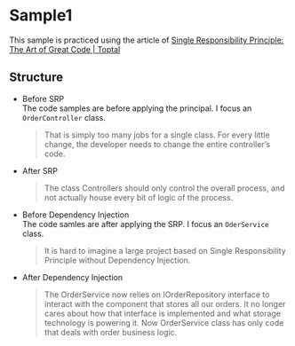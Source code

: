 # Sample1
This sample is practiced using the article of  [Single Responsibility Principle: The Art of Great Code | Toptal](https://www.toptal.com/software/single-responsibility-principle "Single Responsibility Principle: The Art of Great Code | Toptal")

## Structure
- Before SRP  
The code samples are before applying the principal. 
I focus an `OrderController` class.  
  > That is simply too many jobs for a single class. For every little change, the developer needs to change the entire controller’s code. 

- After SRP  
  > The class Controllers should only control the overall process, and not actually house every bit of logic of the process.  
  
- Before Dependency Injection  
The code samles are after applying the SRP. 
I focus an `OderService` class. 
  > It is hard to imagine a large project based on Single Responsibility Principle without Dependency Injection. 

- After Dependency Injection  
  > The OrderService now relies on IOrderRepository interface to interact with the component that stores all our orders. It no longer cares about how that interface is implemented and what storage technology is powering it. Now OrderService class has only code that deals with order business logic.
